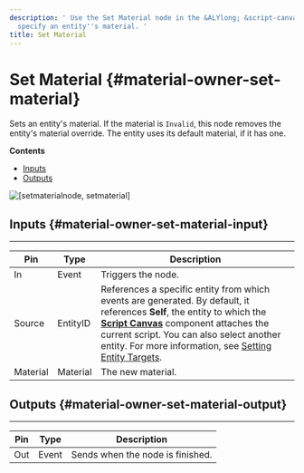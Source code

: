```yaml
---
description: ' Use the Set Material node in the &ALYlong; &script-canvas; editor to
  specify an entity''s material. '
title: Set Material
---
```

# Set Material {#material-owner-set-material}

Sets an entity's material\. If the material is `Invalid`, this node removes the entity's material override\. The entity uses its default material, if it has one\.

**Contents**
+ [Inputs](#material-owner-set-material-input)
+ [Outputs](#material-owner-set-material-output)

![\[setmaterialnode, setmaterial\]](/images/userguide/scripting/script-canvas/scriptcanvasnodes/script-canvas-set-material-owner-node.png)

## Inputs {#material-owner-set-material-input}


****  

| Pin | Type | Description | 
| --- | --- | --- | 
| In | Event | Triggers the node\. | 
| Source | EntityID |  References a specific entity from which events are generated\. By default, it references **Self**, the entity to which the **[Script Canvas](/docs/userguide/components/script-canvas.md)** component attaches the current script\. You can also select another entity\. For more information, see [Setting Entity Targets](/docs/userguide/scripting/scriptcanvas/referencing-entities.md)\.  | 
| Material | Material |  The new material\.  | 

## Outputs {#material-owner-set-material-output}


****  

| Pin | Type | Description | 
| --- | --- | --- | 
| Out | Event | Sends when the node is finished\. | 